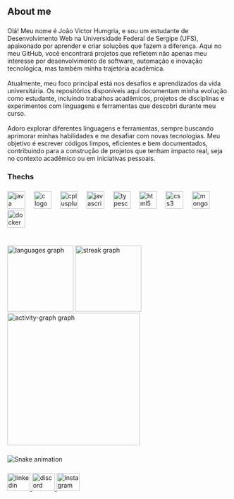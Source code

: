 <h2 align="left">About me</h2>

###

<p align="left">Olá! Meu nome é João Victor Humgria, e sou um estudante de Desenvolvimento Web na Universidade Federal de Sergipe (UFS), apaixonado por aprender e criar soluções que fazem a diferença. Aqui no meu GitHub, você encontrará projetos que refletem não apenas meu interesse por desenvolvimento de software, automação e inovação tecnológica, mas também minha trajetória acadêmica.<br><br>Atualmente, meu foco principal está nos desafios e aprendizados da vida universitária. Os repositórios disponíveis aqui documentam minha evolução como estudante, incluindo trabalhos acadêmicos, projetos de disciplinas e experimentos com linguagens e ferramentas que descobri durante meu curso.<br><br>Adoro explorar diferentes linguagens e ferramentas, sempre buscando aprimorar minhas habilidades e me desafiar com novas tecnologias. Meu objetivo é escrever códigos limpos, eficientes e bem documentados, contribuindo para a construção de projetos que tenham impacto real, seja no contexto acadêmico ou em iniciativas pessoais.</p>

###

<h3 align="left">Thechs</h3>

###

<div align="left">
  <img src="https://skillicons.dev/icons?i=java" height="40" alt="java logo"  />
  <img width="12" />
  <img src="https://skillicons.dev/icons?i=c" height="40" alt="c logo"  />
  <img width="12" />
  <img src="https://skillicons.dev/icons?i=cpp" height="40" alt="cplusplus logo"  />
  <img width="12" />
  <img src="https://skillicons.dev/icons?i=js" height="40" alt="javascript logo"  />
  <img width="12" />
  <img src="https://skillicons.dev/icons?i=ts" height="40" alt="typescript logo"  />
  <img width="12" />
  <img src="https://skillicons.dev/icons?i=html" height="40" alt="html5 logo"  />
  <img width="12" />
  <img src="https://skillicons.dev/icons?i=css" height="40" alt="css3 logo"  />
  <img width="12" />
  <img src="https://skillicons.dev/icons?i=mongodb" height="40" alt="mongodb logo"  />
  <img width="12" />
  <img src="https://skillicons.dev/icons?i=docker" height="40" alt="docker logo"  />
</div>

###

<br clear="both">

<div align="left">
  <img src="https://github-readme-stats.vercel.app/api/top-langs?username=VictorHumgria&locale=en&hide_title=false&layout=compact&card_width=320&langs_count=5&theme=dracula&hide_border=false&order=2" height="150" alt="languages graph"  />
  <img src="https://streak-stats.demolab.com?user=VictorHumgria&locale=en&mode=daily&theme=dracula&hide_border=false&border_radius=5&order=3" height="150" alt="streak graph"  />
  <img src="https://github-readme-activity-graph.vercel.app/graph?username=VictorHumgria&radius=16&theme=react&area=true&order=5" height="300" alt="activity-graph graph"  />
</div>

###

<img src="https://raw.githubusercontent.com/VictorHumgria/VictorHumgria/output/snake.svg" alt="Snake animation" />

###

<div align="left">
  <a href="www.linkedin.com/in/joão-victor-hungria-722202212" target="_blank">
    <img src="https://raw.githubusercontent.com/maurodesouza/profile-readme-generator/master/src/assets/icons/social/linkedin/default.svg" width="52" height="40" alt="linkedin logo"  />
  </a>
  <a href="victor_humgria" target="_blank">
    <img src="https://raw.githubusercontent.com/maurodesouza/profile-readme-generator/master/src/assets/icons/social/discord/default.svg" width="52" height="40" alt="discord logo"  />
  </a>
  <a href="https://www.instagram.com/hummgria/" target="_blank">
    <img src="https://raw.githubusercontent.com/maurodesouza/profile-readme-generator/master/src/assets/icons/social/instagram/default.svg" width="52" height="40" alt="instagram logo"  />
  </a>
</div>

###
